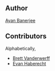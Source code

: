 ## Author
[Ayan Banerjee](https://github.com/ayan-b)

## Contributors
Alphabetically,
- [Brett Vanderwerff](https://github.com/brettvanderwerff)
- [Evan Haberecht](https://github.com/habereet)
